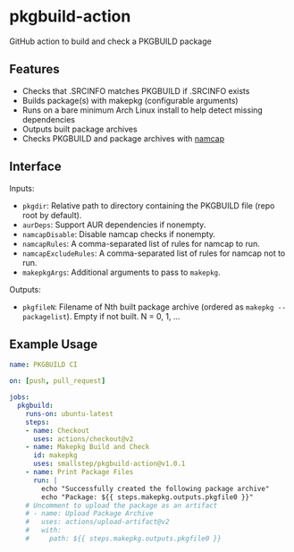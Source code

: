 # pkgbuild-action
GitHub action to build and check a PKGBUILD package

## Features
* Checks that .SRCINFO matches PKGBUILD if .SRCINFO exists
* Builds package(s) with makepkg (configurable arguments)
* Runs on a bare minimum Arch Linux install to help detect missing dependencies
* Outputs built package archives
* Checks PKGBUILD and package archives with [namcap](https://wiki.archlinux.org/index.php/namcap)

## Interface
Inputs:
* `pkgdir`: Relative path to directory containing the PKGBUILD file
            (repo root by default).
* `aurDeps`: Support AUR dependencies if nonempty.
* `namcapDisable`: Disable namcap checks if nonempty.
* `namcapRules`: A comma-separated list of rules for namcap to run.
* `namcapExcludeRules`: A comma-separated list of rules for namcap not to run.
* `makepkgArgs`: Additional arguments to pass to `makepkg`.

Outputs:
* `pkgfileN`: Filename of Nth built package archive (ordered as `makepkg --packagelist`).
   Empty if not built. N = 0, 1, ...

## Example Usage
```yaml
name: PKGBUILD CI

on: [push, pull_request]

jobs:
  pkgbuild:
    runs-on: ubuntu-latest
    steps:
    - name: Checkout
      uses: actions/checkout@v2
    - name: Makepkg Build and Check
      id: makepkg
      uses: smallstep/pkgbuild-action@v1.0.1
    - name: Print Package Files
      run: |
        echo "Successfully created the following package archive"
        echo "Package: ${{ steps.makepkg.outputs.pkgfile0 }}"
    # Uncomment to upload the package as an artifact
    # - name: Upload Package Archive
    #   uses: actions/upload-artifact@v2
    #   with:
    #     path: ${{ steps.makepkg.outputs.pkgfile0 }}
```
